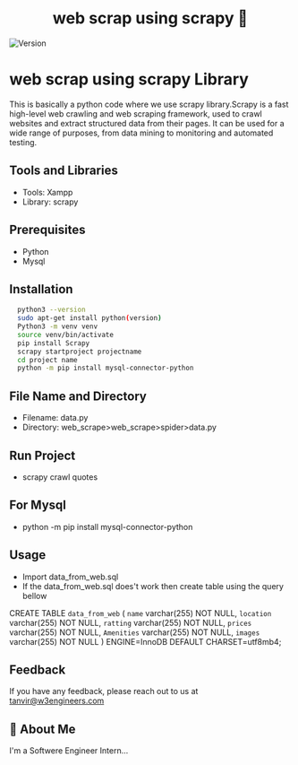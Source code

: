 <h1 align="center">web scrap using scrapy 👋</h1>
<p>
  <img alt="Version" src="https://img.shields.io/badge/version-1.0.0-blue.svg?cacheSeconds=2592000" />
</p>

# web scrap using scrapy Library

This is basically a python code where we use scrapy library.Scrapy is a fast high-level web crawling and web scraping framework, used to crawl websites and extract structured data from their pages. It can be used for a wide range of purposes, from data mining to monitoring and automated testing.


## Tools and Libraries

- Tools: Xampp
- Library: scrapy

 


## Prerequisites

- Python
- Mysql

## Installation

```bash
  python3 --version
  sudo apt-get install python(version)
  Python3 -m venv venv
  source venv/bin/activate
  pip install Scrapy
  scrapy startproject projectname
  cd project name 
  python -m pip install mysql-connector-python

```
    
## File Name and Directory

- Filename: data.py
- Directory: web_scrape>web_scrape>spider>data.py

## Run Project
- scrapy crawl quotes
## For Mysql 
- python -m pip install mysql-connector-python

## Usage

- Import data_from_web.sql 
- If the  data_from_web.sql does't work then create table using the query bellow

CREATE TABLE `data_from_web` (
  `name` varchar(255) NOT NULL,
  `location` varchar(255) NOT NULL,
  `ratting` varchar(255) NOT NULL,
  `prices` varchar(255) NOT NULL,
  `Amenities` varchar(255) NOT NULL,
  `images` varchar(255) NOT NULL
) ENGINE=InnoDB DEFAULT CHARSET=utf8mb4;
## Feedback

If you have any feedback, please reach out to us at tanvir@w3engineers.com


## 🚀 About Me
I'm a Softwere Engineer Intern...
